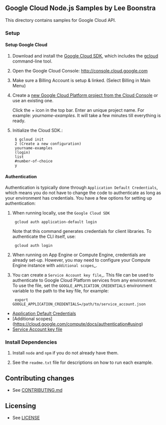 ## Google Cloud Node.js Samples by Lee Boonstra

This directory contains samples for Google Cloud API. 


### Setup

#### Setup Google Cloud

1.  Download and install the [Google Cloud
    SDK](https://cloud.google.com/sdk/docs/), which includes the
    [gcloud](https://cloud.google.com/sdk/gcloud/) command-line tool.

1. Open the Google Cloud Console: http://console.cloud.google.com

1. Make sure a Billing Account is setup & linked. (Select Billing in Main Menu)

1.  Create a [new Google Cloud Platform project from the Cloud
    Console](https://console.cloud.google.com/project) or use an existing one.

    Click the + icon in the top bar.
    Enter an unique project name. For example: *yourname-examples*.
    It will take a few minutes till everything is ready.

1. Initialize the Cloud SDK.:
    

        $ gcloud init
        2 (Create a new configuration)
        yourname-examples
        (login)
        list
        #number-of-choice
        y

#### Authentication

Authentication is typically done through `Application Default Credentials`,
which means you do not have to change the code to authenticate as long as
your environment has credentials. You have a few options for setting up
authentication:

1. When running locally, use the `Google Cloud SDK`

        gcloud auth application-default login


    Note that this command generates credentials for client libraries. To authenticate the CLI itself, use:
    
        gcloud auth login

1. When running on App Engine or Compute Engine, credentials are already
   set-up. However, you may need to configure your Compute Engine instance
   with `additional scopes`_.

1. You can create a `Service Account key file`_. This file can be used to
   authenticate to Google Cloud Platform services from any environment. To use
   the file, set the ``GOOGLE_APPLICATION_CREDENTIALS`` environment variable to
   the path to the key file, for example:

        export GOOGLE_APPLICATION_CREDENTIALS=/path/to/service_account.json

* [Application Default Credentials]( https://cloud.google.com/docs/authentication#getting_credentials_for_server-centric_flow)
* [Additional scopes] (https://cloud.google.com/compute/docs/authentication#using)
* [Service Account key file]( https://developers.google.com/identity/protocols/OAuth2ServiceAccount#creatinganaccount)


### Install Dependencies

1. Install `node` and `npm` if you do not already have them.

1. See the `readme.txt` file for descriptions on how to run each example.


## Contributing changes

* See [CONTRIBUTING.md](CONTRIBUTING.md)

## Licensing

* See [LICENSE](LICENSE)
